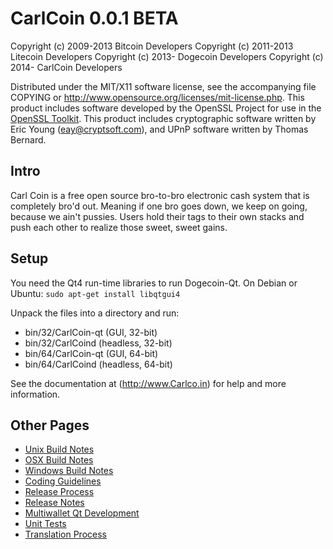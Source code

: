 CarlCoin 0.0.1 BETA
====================

Copyright (c) 2009-2013 Bitcoin Developers
Copyright (c) 2011-2013 Litecoin Developers
Copyright (c) 2013- Dogecoin Developers
Copyright (c) 2014- CarlCoin Developers

Distributed under the MIT/X11 software license, see the accompanying
file COPYING or http://www.opensource.org/licenses/mit-license.php.
This product includes software developed by the OpenSSL Project for use in the [OpenSSL Toolkit](http://www.openssl.org/). This product includes
cryptographic software written by Eric Young ([eay@cryptsoft.com](mailto:eay@cryptsoft.com)), and UPnP software written by Thomas Bernard.


Intro
---------------------
Carl Coin is a free open source bro-to-bro electronic cash system that is
completely bro'd out. Meaning if one bro goes down, we keep on going, because we ain't pussies.
Users hold their tags to their own stacks and push each other to realize those sweet, sweet gains.



Setup
---------------------
You need the Qt4 run-time libraries to run Dogecoin-Qt. On Debian or Ubuntu:
        `sudo apt-get install libqtgui4`

Unpack the files into a directory and run:

- bin/32/CarlCoin-qt (GUI, 32-bit)
- bin/32/CarlCoind (headless, 32-bit)
- bin/64/CarlCoin-qt (GUI, 64-bit)
- bin/64/CarlCoind (headless, 64-bit)

See the documentation at (http://www.Carlco.in)
for help and more information.
                                                                                                                                                                           
                                                                                                                                                                           
Other Pages                                                                                                                                                                
---------------------                                                                                                                                                      
- [Unix Build Notes](build-unix.md)                                                                                                                                        
- [OSX Build Notes](build-osx.md)                                                                                                                                          
- [Windows Build Notes](build-msw.md)                                                                                                                                      
- [Coding Guidelines](coding.md)                                                                                                                                           
- [Release Process](release-process.md)                                                                                                                                    
- [Release Notes](release-notes.md)                                                                                                                                        
- [Multiwallet Qt Development](multiwallet-qt.md)                                                                                                                          
- [Unit Tests](unit-tests.md)                                                                                                                                              
- [Translation Process](translation_process.md)
